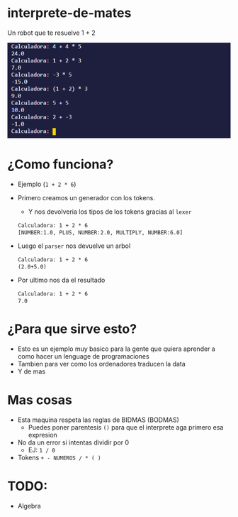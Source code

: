 # interprete-de-mates
 Un  robot que te resuelve 1 + 2

![img](./img/img1.png)

# ¿Como funciona?

* Ejemplo (`1 + 2 * 6`)

* Primero creamos un generador con los tokens.
    * Y nos devolveria los tipos de los tokens gracias al `lexer`
    ```
    Calculadora: 1 + 2 * 6
    [NUMBER:1.0, PLUS, NUMBER:2.0, MULTIPLY, NUMBER:6.0]
    ```

* Luego el `parser` nos devuelve un arbol
    ```
    Calculadora: 1 + 2 * 6
    (2.0+5.0)
    ```

* Por ultimo nos da el resultado
    ```
    Calculadora: 1 + 2 * 6
    7.0
    ```

# ¿Para que sirve esto?

* Esto es un ejemplo muy basico para la gente que quiera aprender a como hacer un lenguage de programaciones
* Tambien para ver como los ordenadores traducen la data
* Y de mas

# Mas cosas
* Esta maquina respeta las reglas de BIDMAS (BODMAS)
    * Puedes poner parentesis `()` para que el interprete aga primero esa expresion
* No da un error si intentas dividir por 0
    * EJ: `1 / 0`
* Tokens `+ - NUMEROS / * ( )`

# TODO:
* Algebra